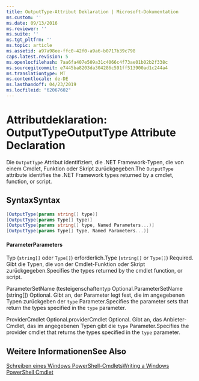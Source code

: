 ```yaml
---
title: OutputType-Attribut Deklaration | Microsoft-Dokumentation
ms.custom: ''
ms.date: 09/13/2016
ms.reviewer: ''
ms.suite: ''
ms.tgt_pltfrm: ''
ms.topic: article
ms.assetid: a97a98ee-ffc0-42f0-a9a6-b0717b39c798
caps.latest.revision: 5
ms.openlocfilehash: 7aa6fa407e509a31c4066c4f73ae01b02b2f338c
ms.sourcegitcommit: e7445ba8203da304286c591ff513900ad1c244a4
ms.translationtype: MT
ms.contentlocale: de-DE
ms.lasthandoff: 04/23/2019
ms.locfileid: "62067602"
---
```

# <a name="outputtype-attribute-declaration"></a><span data-ttu-id="a2c00-102">Attributdeklaration: OutputType</span><span class="sxs-lookup"><span data-stu-id="a2c00-102">OutputType Attribute Declaration</span></span>

<span data-ttu-id="a2c00-103">Die `OutputType` Attribut identifiziert, die .NET Framework-Typen, die von einem Cmdlet, Funktion oder Skript zurückgegeben.</span><span class="sxs-lookup"><span data-stu-id="a2c00-103">The `OutputType` attribute identifies the .NET Framework types returned by a cmdlet, function, or script.</span></span>

## <a name="syntax"></a><span data-ttu-id="a2c00-104">Syntax</span><span class="sxs-lookup"><span data-stu-id="a2c00-104">Syntax</span></span>

```csharp
[OutputType(params string[] type)]
[OutputType(params Type[] type)]
[OutputType(params string[] type, Named Parameters...)]
[OutputType(params Type[] type, Named Parameters...)]
```

#### <a name="parameters"></a><span data-ttu-id="a2c00-105">Parameter</span><span class="sxs-lookup"><span data-stu-id="a2c00-105">Parameters</span></span>

<span data-ttu-id="a2c00-106">Typ (`string[]` oder `Type[]`) erforderlich.</span><span class="sxs-lookup"><span data-stu-id="a2c00-106">Type (`string[]` or `Type[]`) Required.</span></span> <span data-ttu-id="a2c00-107">Gibt die Typen, die von der Cmdlet-Funktion oder Skript zurückgegeben.</span><span class="sxs-lookup"><span data-stu-id="a2c00-107">Specifies the types returned by the cmdlet function, or script.</span></span>

<span data-ttu-id="a2c00-108">ParameterSetName (testeigenschaftentyp Optional.</span><span class="sxs-lookup"><span data-stu-id="a2c00-108">ParameterSetName (string[]) Optional.</span></span> <span data-ttu-id="a2c00-109">Gibt an, der Parameter legt fest, die im angegebenen Typen zurückgeben der `type` Parameter.</span><span class="sxs-lookup"><span data-stu-id="a2c00-109">Specifies the parameter sets that return the types specified in the `type` parameter.</span></span>

<span data-ttu-id="a2c00-110">ProviderCmdlet Optional.</span><span class="sxs-lookup"><span data-stu-id="a2c00-110">providerCmdlet Optional.</span></span> <span data-ttu-id="a2c00-111">Gibt an, das Anbieter-Cmdlet, das im angegebenen Typen gibt die `type` Parameter.</span><span class="sxs-lookup"><span data-stu-id="a2c00-111">Specifies the provider cmdlet that returns the types specified in the `type` parameter.</span></span>

## <a name="see-also"></a><span data-ttu-id="a2c00-112">Weitere Informationen</span><span class="sxs-lookup"><span data-stu-id="a2c00-112">See Also</span></span>

[<span data-ttu-id="a2c00-113">Schreiben eines Windows PowerShell-Cmdlets</span><span class="sxs-lookup"><span data-stu-id="a2c00-113">Writing a Windows PowerShell Cmdlet</span></span>](./writing-a-windows-powershell-cmdlet.md)
